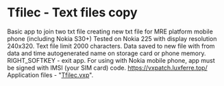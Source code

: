 # Tfilec - Text files copy
Basic app to join two txt file creating new txt file for MRE platform mobile phone (including Nokia S30+) Tested on Nokia 225 with display resolution 240x320. Text file limit 2000 characters. Data saved to new file with from data and time autogenerated name on storage card or phone memory. RIGHT_SOFTKEY - exit app. For using with Nokia mobile phone, app must be signed with IMSI (your SIM card) code. https://vxpatch.luxferre.top/ 
Application files - "[Tfilec.vxp](https://github.com/RDZDX/tfilec/blob/main/Tfilec.vxp?raw=true)".
